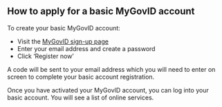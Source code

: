 ##  How to apply for a basic MyGovID account

To create your basic MyGovID account:

  * Visit the [ MyGovID sign-up page ](https://www.mygovid.ie/en-IE/HowDoISignUp)
  * Enter your email address and create a password 
  * Click ‘Register now’ 

A code will be sent to your email address which you will need to enter on
screen to complete your basic account registration.

Once you have activated your MyGovID account, you can log into your basic
account. You will see a list of online services.
